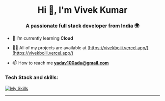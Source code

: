 <h1 align="center">Hi 👋, I'm Vivek Kumar</h1>
<h3 align="center">A passionate full stack developer from India 🌍</h3>

- 🌱 I’m currently learning **Cloud**

- 👨‍💻 All of my projects are available at [https://vivekboiii.vercel.app/](https://vivekboiii.vercel.app/)

- 📫 How to reach me **yadav100adu@gmail.com**

<h3>Tech Stack and skills:</h3>

[![My Skills](https://skillicons.dev/icons?i=js,html,css,gcp,c,cpp,bootstrap,express,linux,materialui,mongodb,nodejs,postman,react,redux,sass,tailwind,vercel)](https://skillicons.dev)

---

<!-- Proudly created with GPRM ( https://gprm.itsvg.in ) -->


<img src="https://user-images.githubusercontent.com/59575502/127335603-f2ca1bc8-1fdc-4bd6-8dd6-66358fb089a4.png" alt=""/>
